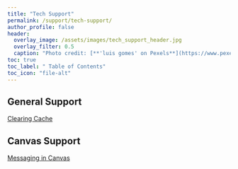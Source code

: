 ```yaml
---
title: "Tech Support"
permalink: /support/tech-support/
author_profile: false
header:
  overlay_image: /assets/images/tech_support_header.jpg 
  overlay_filter: 0.5
  caption: "Photo credit: [**'luis gomes' on Pexels**](https://www.pexels.com/photo/blur-close-up-code-computer-546819/)"
toc: true
toc_label: " Table of Contents"
toc_icon: "file-alt"
---
```

<a href="/support/">
  <span style="font-size: 48px; color: #00000;">
    <i class="fas fa-arrow-circle-left"> </i>
  </span>
</a> 

## General Support
<a href="/support/tech-support/clearing-cache/" class="btn btn--inverse btn--x-large">Clearing Cache</a>

## Canvas Support
<a href="/support/tech-support/messaging-in-canvas/" class="btn btn--inverse btn--x-large">Messaging in Canvas</a>
